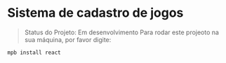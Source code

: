 <h1> Sistema de cadastro de jogos </h1>

>Status do Projeto: Em desenvolvimento
Para rodar este projeoto na sua máquina, por favor digite:

```
mpb install react 
````
